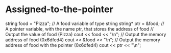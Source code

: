 # Assigned-to-the-pointer
string food = "Pizza";  // A food variable of type string string* ptr = &amp;food;    // A pointer variable, with the name ptr, that stores the address of food  // Output the value of food (Pizza) cout &lt;&lt; food &lt;&lt; "\n";  // Output the memory address of food (0x6dfed4) cout &lt;&lt; &amp;food &lt;&lt; "\n";  // Output the memory address of food with the pointer (0x6dfed4) cout &lt;&lt; ptr &lt;&lt; "\n";
